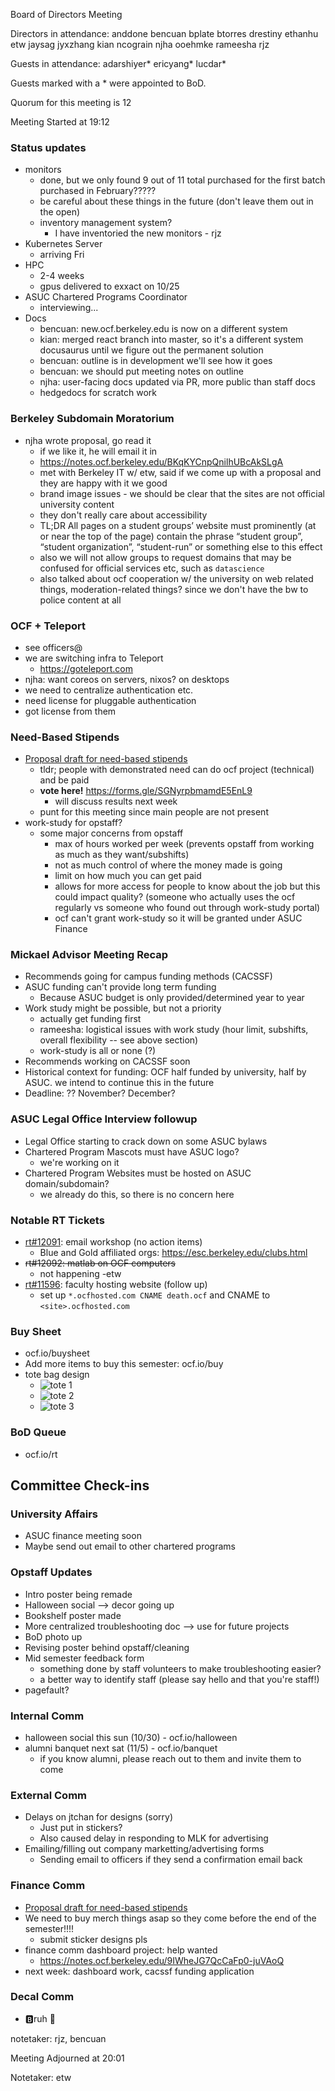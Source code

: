 Board of Directors Meeting

Directors in attendance:
anddone
bencuan
bplate
btorres
drestiny
ethanhu
etw
jaysag
jyxzhang
kian
ncograin
njha
ooehmke
rameesha
rjz

Guests in attendance:
adarshiyer*
ericyang*
lucdar*

Guests marked with a * were appointed to BoD.

Quorum for this meeting is 12

Meeting Started at 19:12

### Status updates
- monitors
    - done, but we only found 9 out of 11 total purchased for the first batch purchased in February?????
    - be careful about these things in the future (don't leave them out in the open)
    - inventory management system?
        - I have inventoried the new monitors - rjz
- Kubernetes Server
    - arriving Fri
- HPC
    - 2-4 weeks
    - gpus delivered to exxact on 10/25
- ASUC Chartered Programs Coordinator
    - interviewing...
- Docs
    - bencuan: new.ocf.berkeley.edu is now on a different system
    - kian: merged react branch into master, so it's a different system docusaurus until we figure out the permanent solution
    - bencuan: outline is in development we'll see how it goes
    - bencuan: we should put meeting notes on outline
    - njha: user-facing docs updated via PR, more public than staff docs
    - hedgedocs for scratch work

### Berkeley Subdomain Moratorium
- njha wrote proposal, go read it
    - if we like it, he will email it in
    - https://notes.ocf.berkeley.edu/BKqKYCnpQnilhUBcAkSLgA
    - met with Berkeley IT w/ etw, said if we come up with a proposal and they are happy with it we good
    - brand image issues - we should be clear that the sites are not official university content
    - they don't really care about accessibility
    - TL;DR All pages on a student groups’ website must prominently (at or near the top of the page) contain the phrase “student group”, “student organization”, “student-run” or something else to this effect
    - also we will not allow groups to request domains that may be confused for official services etc, such as `datascience`
    - also talked about ocf cooperation w/ the university on web related things, moderation-related things? since we don't have the bw to police content at all

### OCF + Teleport
- see officers@
- we are switching infra to Teleport
    - https://goteleport.com
- njha: want coreos on servers, nixos? on desktops
- we need to centralize authentication etc.
- need license for pluggable authentication
- got license from them

### Need-Based Stipends
-  [Proposal draft for need-based stipends](https://notes.ocf.berkeley.edu/4Gt8DAncQ0elE_GTpEBeBgµ)
    - tldr; people with demonstrated need can do ocf project (technical) and be paid
    - **vote here!** https://forms.gle/SGNyrpbmamdE5EnL9
        - will discuss results next week
    - punt for this meeting since main people are not present
- work-study for opstaff?
    - some major concerns from opstaff
        - max of hours worked per week (prevents opstaff from working as much as they want/subshifts)
        - not as much control of where the money made is going
        - limit on how much you can get paid
        - allows for more access for people to know about the job but this could impact quality? (someone who actually uses the ocf regularly vs someone who found out through work-study portal)
        - ocf can't grant work-study so it will be granted under ASUC Finance

### Mickael Advisor Meeting Recap
- Recommends going for campus funding methods (CACSSF)
- ASUC funding can't provide long term funding
    - Because ASUC budget is only provided/determined year to year
- Work study might be possible, but not a priority
    - actually get funding first
    - rameesha: logistical issues with work study (hour limit, subshifts, overall flexibility -- see above section)
    - work-study is all or none (?)
- Recommends working on CACSSF soon
- Historical context for funding: OCF half funded by university, half by ASUC. we intend to continue this in the future
- Deadline: ?? November? December?

### ASUC Legal Office Interview followup
- Legal Office starting to crack down on some ASUC bylaws
- Chartered Program Mascots must have ASUC logo?
    - we're working on it
- Chartered Program Websites must be hosted on ASUC domain/subdomain?
    - we already do this, so there is no concern here

### Notable RT Tickets
- [rt#12091](https://ocf.io/rt/12091): email workshop (no action items)
    - Blue and Gold affiliated orgs: https://esc.berkeley.edu/clubs.html
- ~~rt#12092: matlab on OCF computers~~
    - not happening -etw
- [rt#11596](https://ocf.io/rt/11596): faculty hosting website (follow up)
    - set up `*.ocfhosted.com CNAME death.ocf` and CNAME to `<site>.ocfhosted.com`

### Buy Sheet
- ocf.io/buysheet
- Add more items to buy this semester: ocf.io/buy
- tote bag design
    - ![tote 1](https://notes.ocf.berkeley.edu/uploads/456807c8-bf48-47bd-8be0-b1783b40d0cd.png)
    - ![tote 2](https://notes.ocf.berkeley.edu/uploads/630d48bd-7993-43f7-b901-6d78911d849b.png)
    - ![tote 3](https://notes.ocf.berkeley.edu/uploads/e9a676e1-7c62-49f7-84cb-b4a09f7b8e97.png)


### BoD Queue
- ocf.io/rt

## Committee Check-ins

### University Affairs
- ASUC finance meeting soon
- Maybe send out email to other chartered programs

### Opstaff Updates
- Intro poster being remade
- Halloween social --> decor going up
- Bookshelf poster made
- More centralized troubleshooting doc --> use for future projects
- BoD photo up
- Revising poster behind opstaff/cleaning
- Mid semester feedback form
    - something done by staff volunteers to make troubleshooting easier?
    - a better way to identify staff (please say hello and that you're staff!)
- pagefault?

### Internal Comm
- halloween social this sun (10/30) - ocf.io/halloween
- alumni banquet next sat (11/5) - ocf.io/banquet
    - if you know alumni, please reach out to them and invite them to come

### External Comm
- Delays on jtchan for designs (sorry)
    - Just put in stickers?
    - Also caused delay in responding to MLK for advertising
- Emailing/filling out company marketting/advertising forms
    - Sending email to officers if they send a confirmation email back

### Finance Comm
- [Proposal draft for need-based stipends](https://notes.ocf.berkeley.edu/4Gt8DAncQ0elE_GTpEBeBgµ)
- We need to buy merch things asap so they come before the end of the semester!!!!
    - submit sticker designs pls
- finance comm dashboard project: help wanted
    - https://notes.ocf.berkeley.edu/9IWheJG7QcCaFp0-juVAoQ
- next week: dashboard work, cacssf funding application


### Decal Comm
- :b:ruh :moyai:


notetaker: rjz, bencuan

Meeting Adjourned at 20:01

Notetaker: etw
